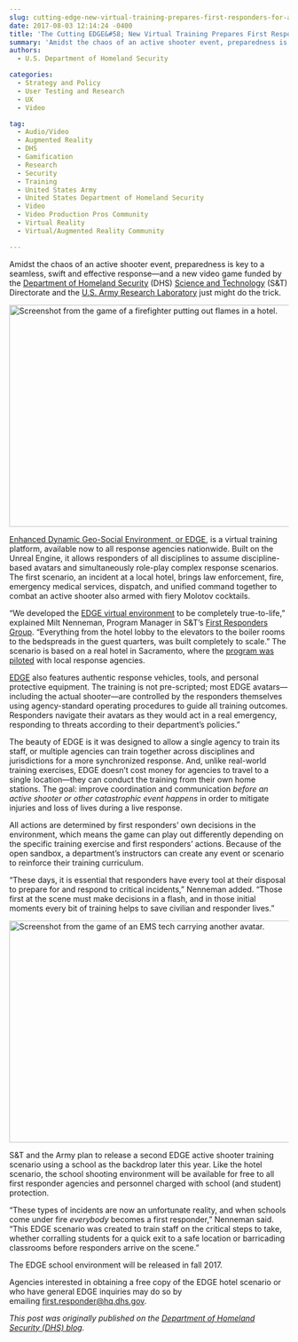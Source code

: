 ```yaml
---
slug: cutting-edge-new-virtual-training-prepares-first-responders-for-active-shooter-incidents
date: 2017-08-03 12:14:24 -0400
title: 'The Cutting EDGE&#58; New Virtual Training Prepares First Responders for Active Shooter Incidents'
summary: 'Amidst the chaos of an active shooter event, preparedness is key to a seamless, swift and effective response—and a new video game funded by the Department of Homeland Security (DHS) Science and Technology Directorate and the U.S. Army Research Laboratory just might do the trick.'
authors: 
  - U.S. Department of Homeland Security

categories: 
  - Strategy and Policy
  - User Testing and Research
  - UX
  - Video

tag: 
  - Audio/Video
  - Augmented Reality
  - DHS
  - Gamification
  - Research
  - Security
  - Training
  - United States Army
  - United States Department of Homeland Security
  - Video
  - Video Production Pros Community
  - Virtual Reality
  - Virtual/Augmented Reality Community

---
```


Amidst the chaos of an active shooter event, preparedness is key to a seamless, swift and effective response—and a new video game funded by the <a href="https://www.dhs.gov/">Department of Homeland Security</a> (DHS) <a href="https://www.dhs.gov/science-and-technology">Science and Technology</a> (S&amp;T) Directorate and the <a href="http://www.arl.army.mil/">U.S. Army Research Laboratory</a> just might do the trick.

<img class="aligncenter size-full wp-image-387805" src="https://s3.amazonaws.com/sitesusa/wp-content/uploads/sites/212/2017/08/600-x-400-DHS-EDGE-FRS-01.jpg" alt="Screenshot from the game of a firefighter putting out flames in a hotel." width="600" height="400" />

<a href="https://www.dhs.gov/publication/virtual-training">Enhanced Dynamic Geo-Social Environment, or EDGE</a>, is a virtual training platform, available now to all response agencies nationwide. Built on the Unreal Engine, it allows responders of all disciplines to assume discipline-based avatars and simultaneously role-play complex response scenarios. The first scenario, an incident at a local hotel, brings law enforcement, fire, emergency medical services, dispatch, and unified command together to combat an active shooter also armed with fiery Molotov cocktails.

“We developed the <a href="https://www.dhs.gov/science-and-technology/virtual-training-100-seconds-video">EDGE virtual environment</a> to be completely true-to-life,” explained Milt Nenneman, Program Manager in S&amp;T’s <a href="https://www.dhs.gov/science-and-technology/first-responders-group">First Responders Group</a>. “Everything from the hotel lobby to the elevators to the boiler rooms to the bedspreads in the guest quarters, was built completely to scale.” The scenario is based on a real hotel in Sacramento, where the <a href="https://www.dhs.gov/st-snapshot-training-first-responders-active-shooter-response">program was piloted</a> with local response agencies.

<a href="https://www.dhs.gov/science-and-technology/enhanced-dynamic-geo-social-environment-edge">EDGE</a> also features authentic response vehicles, tools, and personal protective equipment. The training is not pre-scripted; most EDGE avatars—including the actual shooter—are controlled by the responders themselves using agency-standard operating procedures to guide all training outcomes. Responders navigate their avatars as they would act in a real emergency, responding to threats according to their department’s policies.”

The beauty of EDGE is it was designed to allow a single agency to train its staff, or multiple agencies can train together across disciplines and jurisdictions for a more synchronized response. And, unlike real-world training exercises, EDGE doesn’t cost money for agencies to travel to a single location—they can conduct the training from their own home stations. The goal: improve coordination and communication <em>before an active shooter or other catastrophic event happens</em> in order to mitigate injuries and loss of lives during a live response.

All actions are determined by first responders’ own decisions in the environment, which means the game can play out differently depending on the specific training exercise and first responders’ actions. Because of the open sandbox, a department’s instructors can create any event or scenario to reinforce their training curriculum.

“These days, it is essential that responders have every tool at their disposal to prepare for and respond to critical incidents,” Nenneman added. “Those first at the scene must make decisions in a flash, and in those initial moments every bit of training helps to save civilian and responder lives.”

<img class="aligncenter size-full wp-image-387806" src="https://s3.amazonaws.com/sitesusa/wp-content/uploads/sites/212/2017/08/600-x-400-DHS-EMS_Carry.jpg" alt="Screenshot from the game of an EMS tech carrying another avatar." width="600" height="400" />

S&amp;T and the Army plan to release a second EDGE active shooter training scenario using a school as the backdrop later this year. Like the hotel scenario, the school shooting environment will be available for free to all first responder agencies and personnel charged with school (and student) protection.

“These types of incidents are now an unfortunate reality, and when schools come under fire <em>everybody </em>becomes a first responder,” Nenneman said. “This EDGE scenario was created to train staff on the critical steps to take, whether corralling students for a quick exit to a safe location or barricading classrooms before responders arrive on the scene.”

The EDGE school environment will be released in fall 2017.

Agencies interested in obtaining a free copy of the EDGE hotel scenario or who have general EDGE inquiries may do so by emailing <a href="mailto:first.responder@hq.dhs.gov">first.responder@hq.dhs.gov</a>.
<div class="hdivider"></div>
<em>This post was originally published on the <a href="https://www.dhs.gov/blog/2017/07/26/st-uses-internet-things-improve-flood-alert-technology">Department of Homeland Security (DHS) blog</a>.</em>
